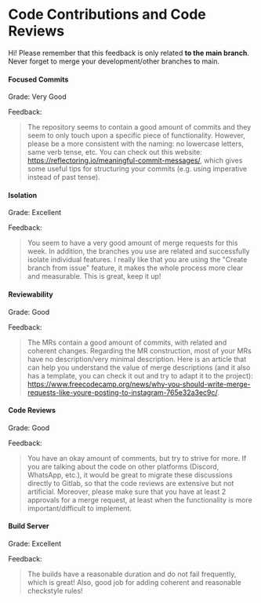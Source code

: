 # Code Contributions and Code Reviews

Hi! Please remember that this feedback is only related **to the main branch**. Never forget to merge your development/other branches to main.

#### Focused Commits

Grade: Very Good

Feedback: 
> The repository seems to contain a good amount of commits and they seem to only touch upon a specific piece of functionality. However, please be a more consistent with the naming: no lowercase letters, same verb tense, etc.
> You can check out this website: https://reflectoring.io/meaningful-commit-messages/, which gives some useful tips for structuring your commits (e.g. using imperative instead of past tense).


#### Isolation

Grade: Excellent

Feedback: 
> You seem to have a very good amount of merge requests for this week. In addition, the branches you use are related and successfully isolate individual features.
> I really like that you are using the "Create branch from issue" feature, it makes the whole process more clear and measurable. This is great, keep it up!


#### Reviewability

Grade: Good

Feedback:
> The MRs contain a good amount of commits, with related and coherent changes.
> Regarding the MR construction, most of your MRs have no description/very minimal description. Here is an article that can help you understand the value of merge descriptions (and it also has a template, you can check it out and try to adapt it to the project): https://www.freecodecamp.org/news/why-you-should-write-merge-requests-like-youre-posting-to-instagram-765e32a3ec9c/.


#### Code Reviews

Grade: Good

Feedback:
> You have an okay amount of comments, but try to strive for more. If you are talking about the code on other platforms (Discord, WhatsApp, etc.), it would be great to migrate these discussions directly to Gitlab, so that the code reviews are extensive but not artificial.
> Moreover, please make sure that you have at least 2 approvals for a merge request, at least when the functionality is more important/difficult to implement.


#### Build Server

Grade: Excellent

Feedback: 
> The builds have a reasonable duration and do not fail frequently, which is great!
> Also, good job for adding coherent and reasonable checkstyle rules!

